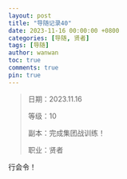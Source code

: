 ```yaml
---
layout: post
title: "导随记录40"
date: 2023-11-16 00:00:00 +0800
categories: [导随, 贤者]
tags: [导随]
author: wanwan
toc: true
comments: true
pin: true
---
```

> 日期：2023.11.16
>
> 等级：10
>
> 副本：完成集团战训练！
>
> 职业：贤者

行会令！